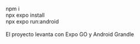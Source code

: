npm i <br />
npx expo install <br />
npx expo run:android <br />
<br />
El proyecto levanta con Expo GO y Android Grandle

